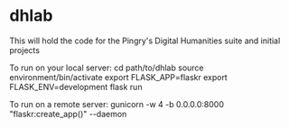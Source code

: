 # dhlab
This will hold the code for the Pingry's Digital Humanities suite and initial projects

To run on your local server:
  cd path/to/dhlab
  source environment/bin/activate
  export FLASK_APP=flaskr
  export FLASK_ENV=development
  flask run

To run on a remote server:
  gunicorn -w 4 -b 0.0.0.0:8000 "flaskr:create_app()" --daemon
  
 

